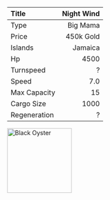 |Title        | Night Wind
|:-|-:
|Type         | Big Mama     
|Price        | 450k Gold    
|Islands      | Jamaica
|Hp           | 4500
|Turnspeed    | ?
|Speed        | 7.0
|Max Capacity | 15
|Cargo Size   | 1000
|Regeneration | ?

<img src="assets/img/blackOyster.png" alt="Black Oyster" width="150px" length="150px">